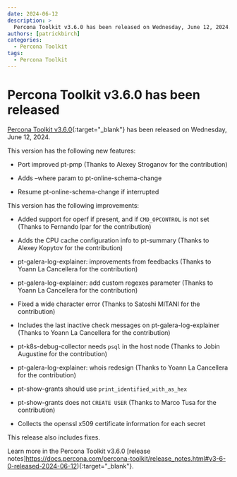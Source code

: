 ```yaml
---
date: 2024-06-12
description: >
  Percona Toolkit v3.6.0 has been released on Wednesday, June 12, 2024.
authors: [patrickbirch]
categories:
  - Percona Toolkit
tags:
  - Percona Toolkit
---
```


# Percona Toolkit v3.6.0 has been released

<!-- more -->

[Percona Toolkit v3.6.0](https://docs.percona.com/percona-toolkit/){:target="_blank"} has been released on Wednesday, June 12, 2024.

This version has the following new features:

* Port improved pt-pmp (Thanks to Alexey Stroganov for the contribution)

* Adds –where param to pt-online-schema-change

* Resume pt-online-schema-change if interrupted

This version has the following improvements:

* Added support for operf if present, and if `CMD_OPCONTROL` is not set (Thanks to Fernando Ipar for the contribution)

* Adds the CPU cache configuration info to pt-summary (Thanks to Alexey Kopytov for the contribution)

* pt-galera-log-explainer: improvements from feedbacks (Thanks to Yoann La Cancellera for the contribution)

* pt-galera-log-explainer: add custom regexes parameter (Thanks to Yoann La Cancellera for the contribution)

* Fixed a wide character error (Thanks to Satoshi MITANI for the contribution)

* Includes the last inactive check messages on pt-galera-log-explainer (Thanks to Yoann La Cancellera for the contribution)

* pt-k8s-debug-collector needs `psql` in the host node (Thanks to Jobin Augustine for the contribution)

* pt-galera-log-explainer: whois redesign (Thanks to Yoann La Cancellera for the contribution)

* pt-show-grants should use `print_identified_with_as_hex`

* pt-show-grants does not `CREATE USER` (Thanks to Marco Tusa for the contribution)

* Collects the openssl x509 certificate information for each secret

This release also includes fixes.

Learn more in the Percona Toolkit v3.6.0 [release notes]https://docs.percona.com/percona-toolkit/release_notes.html#v3-6-0-released-2024-06-12){:target="_blank"}.

